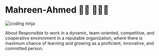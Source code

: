 # Mahreen-Ahmed 👋🏾 👩🏾‍💻
<img src="https://media.giphy.com/media/qT3NpahR7tGnOqqjng/giphy.gif" alt="coding ninja">
<p>About
Responsible to work in a dynamic, team-oriented, competitive, and cooperative environment in a reputable organization, where there is maximum chance of learning and growing as a proficient, innovative, and committed person.</p>
<!-- <h1>Skills</h1>

   <img src="https://media.giphy.com/media/98kcZtideBuSDrzDcR/giphy.gif" alt="html" width="200px" height="200px">
   <img src="https://media.giphy.com/media/GyHvYnLiEHLjh6Chpw/giphy.gif" alt="css" width="200px" height="200px">
   <img src="https://media.giphy.com/media/PIjlwugCy49HhyE8O2/giphy.gif" alt="javascript" width="200px" height="200px">
   <img src="https://media.giphy.com/media/98kcZtideBuSDrzDcR/giphy.gif" alt="coding ninja" width="200px" height="200px">   
   <img src="https://media.giphy.com/media/98kcZtideBuSDrzDcR/giphy.gif" alt="coding ninja" width="200px" height="200px">   
   <img src="https://media.giphy.com/media/98kcZtideBuSDrzDcR/giphy.gif" alt="coding ninja" width="200px" height="200px"> -->

